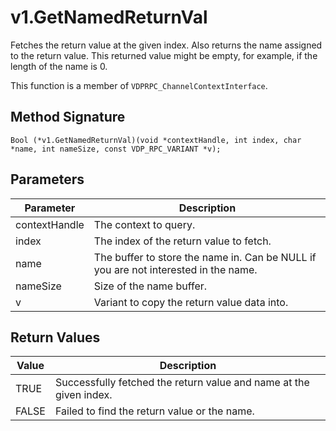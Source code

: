 # v1.GetNamedReturnVal

Fetches the return value at the given index. Also returns the name assigned to the return value. This returned value might be empty, for example, if the length of the name is 0.

This function is a member of `VDPRPC_ChannelContextInterface`.

## Method Signature
```
Bool (*v1.GetNamedReturnVal)(void *contextHandle, int index, char *name, int nameSize, const VDP_RPC_VARIANT *v); 
```

## Parameters

| Parameter | Description |
| --------- | ----------- |
| contextHandle | The context to query. |
| index | The index of the return value to fetch. |
| name | The buffer to store the name in. Can be NULL if you are not interested in the name. |
| nameSize | Size of the name buffer. |
| v | Variant to copy the return value data into. |

## Return Values

| Value | Description |
| ----- | ----------- |
| TRUE | Successfully fetched the return value and name at the given index. |
| FALSE | Failed to find the return value or the name. |


